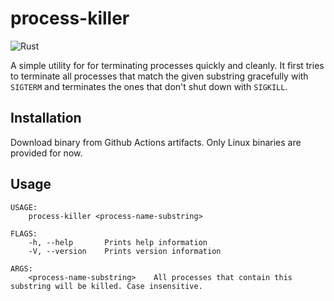 # process-killer

![Rust](https://github.com/nygrenh/process-killer/workflows/Rust/badge.svg)

A simple utility for for terminating processes quickly and cleanly. It first tries to terminate all processes that match the given substring gracefully with `SIGTERM` and terminates the ones that don't shut down with `SIGKILL`.

## Installation

Download binary from Github Actions artifacts. Only Linux binaries are provided for now.

## Usage

```
USAGE:
    process-killer <process-name-substring>

FLAGS:
    -h, --help       Prints help information
    -V, --version    Prints version information

ARGS:
    <process-name-substring>    All processes that contain this substring will be killed. Case insensitive.
```
